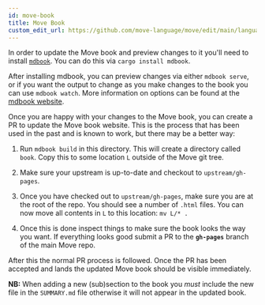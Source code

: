 ```yaml
---
id: move-book
title: Move Book
custom_edit_url: https://github.com/move-language/move/edit/main/language/documentation/book/README.md
---
```


In order to update the Move book and preview changes to it you'll need to
install
[`mdbook`](https://rust-lang.github.io/mdBook/guide/installation.html). You
can do this via `cargo install mdbook`.

After installing mdbook, you can preview changes via either `mdbook serve`,
or if you want the output to change as you make changes to the book you can
use `mdbook watch`. More information on options can be found at the [mdbook
website](https://rust-lang.github.io/mdBook/).

Once you are happy with your changes to the Move book, you can create a PR to
update the Move book website. This is the process that has been used in
the past and is known to work, but there may be a better way:

1. Run `mdbook build` in this directory. This will create a directory
called `book`. Copy this to some location `L` outside of the Move git tree.

2. Make sure your upstream is up-to-date and checkout to `upstream/gh-pages`.

3. Once you have checked out to `upstream/gh-pages`, make sure you are at the
root of the repo. You should see a number of `.html` files. You can now
move all contents in `L` to this location: `mv L/* .`

4. Once this is done inspect things to make sure the book looks the way you
want. If everything looks good submit a PR to the **`gh-pages`** branch of the
main Move repo.

After this the normal PR process is followed. Once the PR has been accepted and
lands the updated Move book should be visible immediately.

**NB:** When adding a new (sub)section to the book you _must_ include the new
file in the `SUMMARY.md` file otherwise it will not appear in the updated book.
